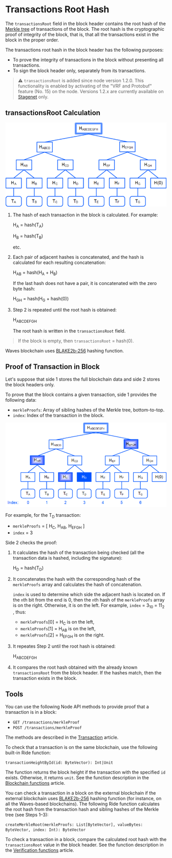 # Transactions Root Hash

The `transactionsRoot` field in the block header contains the root hash of the [Merkle tree](https://en.wikipedia.org/wiki/Merkle_tree) of transactions of the block. The root hash is the cryptographic proof of integrity of the block, that is, that all the transactions exist in the block in the proper order.

The transactions root hash in the block header has the following purposes:

* To prove the integrity of transactions in the block without presenting all transactions.
* To sign the block header only, separately from its transactions.

> :warning: `transactionsRoot` is added since node version 1.2.0. This functionality is enabled by activating of the "VRF and Protobuf" feature (No. 15) on the node. Versions 1.2.x are currently available on [Stagenet](/en/blockchain/blockchain-network/stage-network) only.

## transactionsRoot Сalculation

![](./_assets/merkle1.png)

1. The hash of each transaction in the block is calculated. For example:

   H<sub>A</sub> = hash(T<sub>A</sub>)

   H<sub>B</sub> = hash(T<sub>B</sub>)

   etc.

2. Each pair of adjacent hashes is concatenated, and the hash is calculated for each resulting concatenation:

   H<sub>AB</sub> = hash(H<sub>A</sub> + H<sub>B</sub>)

   If the last hash does not have a pair, it is concatenated with the zero byte hash:
   
   H<sub>GH</sub> = hash(H<sub>G</sub> + hash(0))

3. Step 2 is repeated until the root hash is obtained:

   H<sub>ABCDEFGH</sub>
   
   The root hash is written in the `transactionsRoot` field.

> If the block is empty, then `transactionsRoot` = hash(0).

Waves blockchain uses [BLAKE2b-256](https://en.wikipedia.org/wiki/BLAKE_%28hash_function%29) hashing function.

## Proof of Transaction in Block

Let's suppose that side&nbsp;1 stores the full blockchain data and side&nbsp;2 stores the block headers only.

To prove that the block contains a given transaction, side 1 provides the following data:

* `merkleProofs`: Array of sibling hashes of the Merkle tree, bottom-to-top.
* `index`: Index of the transaction in the block.

![](./_assets/merkle2.png)

For example, for the T<sub>D</sub> transaction:

* `merkleProofs` = [ H<sub>С</sub>, H<sub>AB</sub>, H<sub>EFGH</sub> ]
* `index` = 3

Side 2 checks the proof:

1. It calculates the hash of the transaction being checked (all the transaction data is hashed, including the signature):

   H<sub>D</sub> = hash(T<sub>D</sub>)

2. It concatenates the hash with the corresponding hash of the `merkleProofs` array and calculates the hash of concatenation.

   `index` is used to determine which side the adjacent hash is located on. If the `n`th bit from the end is 0, then the `n`th hash of the `merkleProofs` array is on the right. Otherwise, it is on the left.
   For example, `index` = 3<sub>10</sub> = 11<sub>2</sub> , thus:
   
   * `merkleProofs`[0] = H<sub>С</sub> is on the left,
   * `merkleProofs`[1] = H<sub>AB</sub> is on the left,
   * `merkleProofs`[2] = H<sub>EFGH</sub> is on the right.

3. It repeates Step 2 until the root hash is obtained:

   H<sub>ABCDEFGH</sub>

4. It compares the root hash obtained with the already known `transactionsRoot` from the block header. If the hashes match, then the transaction exists in the block.

## Tools

You can use the following Node API methods to provide proof that a transaction is in a block:

* `GET /transactions/merkleProof`
* `POST /transactions/merkleProof`

The methods are described in the [Transaction](/en/waves-node/node-api/transactions) article.

To check that a transaction is on the same blockchain, use the following built-in Ride function:

```
transactionHeightById(id: ByteVector): Int|Unit
```

The function returns the block height if the transaction with the specified `id` exists. Otherwise, it returns `unit`. See the function description in the [Blockchain functions](/en/ride/functions/built-in-functions/blockchain-functions#transactionheightbyid) article.

You can check a transaction in a block on the external blockchain if the external blockchain uses [BLAKE2b-256](https://en.wikipedia.org/wiki/BLAKE_%28hash_function%29) hashing function (for instance, on all the Waves-based blockchains). The following Ride function calculates the root hash from the transaction hash and sibling hashes of the Merkle tree (see Steps 1–3): 

```
createMerkleRoot(merkleProofs: List[ByteVector], valueBytes: ByteVector, index: Int): ByteVector
```

To check a transaction in a block, compare the calculated root hash with the `transactionsRoot` value in the block header. See the function description in the [Verification functions](/en/ride/functions/built-in-functions/verification-functions#createmerkleroothash) article.
